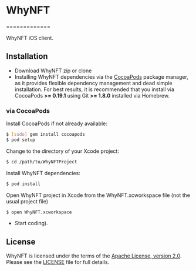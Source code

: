 # WhyNFT
=============

WhyNFT iOS client.

## Installation

- Download WhyNFT zip or clone
- Installing WhyNFT dependencies via the [CocoaPods](http://cocoapods.org/) package manager, as it provides flexible dependency management and dead simple installation. For best results, it is recommended that you install via CocoaPods **>= 0.19.1** using Git **>= 1.8.0** installed via Homebrew.

### via CocoaPods

Install CocoaPods if not already available:

``` bash
$ [sudo] gem install cocoapods
$ pod setup
```

Change to the directory of your Xcode project:

``` bash
$ cd /path/to/WhyNFTProject
```

Install WhyNFT dependencies:

``` bash
$ pod install
```

Open WhyNFT project in Xcode from the WhyNFT.xcworkspace file (not the usual project file)

``` bash
$ open WhyNFT.xcworkspace
```

- Start coding).

## License

WhyNFT is licensed under the terms of the [Apache License, version 2.0](http://www.apache.org/licenses/LICENSE-2.0.html). Please see the [LICENSE](LICENSE) file for full details.
